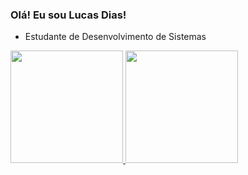 ### Olá! Eu sou Lucas Dias!

- Estudante de Desenvolvimento de Sistemas


<div>
  <a href="https://github.com/Lucasdias79931">
  <img height="180em" src="https://github-readme-stats.vercel.app/api?username=Lucasdias79931&show_icons=true&theme=dracula&include_all_commits=true&count_private=true"/>
  <img height="180em" src="https://github-readme-stats.vercel.app/api/top-langs/?username=Lucasdias79931&layout=compact&langs_count=7&theme=dracula"/>
</div>


